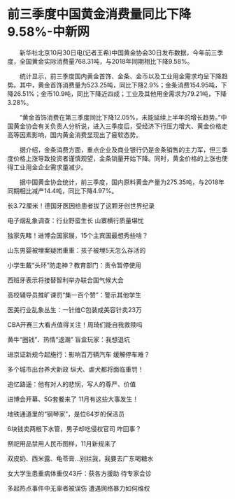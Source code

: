 # 前三季度中国黄金消费量同比下降9.58%-中新网

　　新华社北京10月30日电(记者王希)中国黄金协会30日发布数据，今年前三季度，全国黄金实际消费量768.31吨，与2018年同期相比下降9.58%。

　　统计显示，前三季度国内黄金首饰、金条、金币以及工业用金需求均呈下降趋势。其中，黄金首饰消费量为523.25吨，同比下降2.9%；金条消费154.95吨，下降26.51%；金币10.9吨，同比下降近四成；工业及其他用金需求为79.21吨，下降3.28%。

　　“黄金首饰消费在第三季度同比下降12.05%，未能延续上半年的增长趋势。”中国黄金协会有关负责人分析说，进入三季度后，受经济下行压力增大、黄金价格走高等因素影响，国内黄金消费显现出了疲软态势。

　　据介绍，金条消费方面，重点企业及商业银行仍是金条销售的主力军，但三季度价格上涨导致投资者谨慎观望，金条销量开始下降。同时，黄金价格的上涨也使得工业用金企业需求量减少。

　　据中国黄金协会统计，前三季度，国内原料黄金产量为275.35吨，与2018年同期相比减产14.4吨，同比下降4.97%。

长3.72厘米！德国牙医因给患者拔了这颗牙创世界纪录

电子烟乱象调查：行业野蛮生长 山寨横行质量堪忧

独家先睹！进博会国家展，15个主宾国最想秀些啥？  

山东男婴被埋案疑团重重：孩子被埋5天怎么存活的

小学生戴“头环”防走神？教育部门：责令暂停使用

西班牙表示将接替智利举办联合国气候大会

高校辅导员推旷课罚“集一百个赞”：警示其他学生

医美行业乱象丛生：一针维C包装成美容针卖23万

CBA开赛三大看点值得关注！周琦们能自我救赎吗

黄牛“圈钱”、热情“退潮” 盲盒玩家：我想退坑

进京证新规今起施行：影响百万辆汽车 缓解停车难？

多个城市出台养犬新政 纵犬、虐犬都将面临重罚！

追忆路遥：他有对人的悲悯，写人的尊严、价值

进博会开幕、5G套餐来了 11月有这些大事发生！

地铁通道里的“钢琴家”，是位64岁的保洁员

6块钱卖两根下水管，男子却吃侵权官司 咋回事？

祭祀用品禁用人民币图样，11月新规来了

双皮奶、西米露、龟苓膏…别拦我，我要去广东喝糖水

女大学生患重病体重仅43斤：获各方援助 待专家会诊

多起热点事件中无辜者被误伤 遭遇网络暴力如何维权
